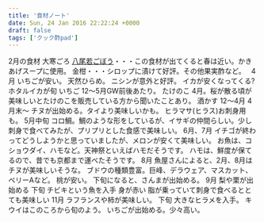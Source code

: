 ```yaml
---
title: '食材ノート'
date: Sun, 24 Jan 2016 22:22:24 +0000
draft: false
tags: ['クック酢pad']
---
```


2月の食材 大寒ごろ [八尾若ごぼう](//www.on-do.net/yaotokusanbutsu/ri_wakagobou.html)・・・この食材が出てくると春は近い。かきあげスープに使用。 金柑・・・シロップに漬けて好評。その他果実酢など。   4月 いちごが安い。 天然ひらめ。 ニシンが意外と好評。 イカが安くなってくる? ホタルイカが旬 いちご 12〜5月GW前後あたり。 たけのこ 4月。桜が散る頃が美味しいとたけのこを販売している方から聞いたことあり。 酒かす 12〜4月 4月末〜 チヌが出始める。タイより美味しいかも。 ヒラマサ(ヒラス)お刺身用も。 5月中旬 コロ鯛。鯛のような形をしているが、イサギの仲間らしい。少し刺身で食べてみたが、プリプリとした食感で美味しい。 6月、7月 イチゴが終わってどうしようかと思っていましたが、メロンが安くて美味しい。 お魚は、コショウダイ、ハモなど。天神祭といえばハモだそうです。 ハモは、鮮度が保てるので、昔でも京都まで運べたそうです。 8月 魚屋さんによると、2月、8月はチヌが美味しいそうな。 ブドウの種類豊富。巨峰、デラウェア、マスカット、ベリーAなど。 桃が安い。 下旬になると、さんまが出始める。 9月 梨や栗が出始める 下旬 チビキという魚を入手 身が赤い 脂が乗っていて刺身で食べるととても美味しい 11月 ラフランスや柿が美味しい。 下旬 大きなヒラメを入手。 キウイはこのころから旬のよう。 いちごが出始める。少々高い。